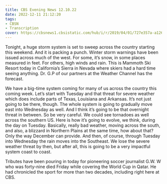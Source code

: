 ```yaml
---
title: CBS Evening News 12.10.22
date: 2022-12-11 21:12:20
tags:
- CBSN
- Transcription
cover: https://cbsnews1.cbsistatic.com/hub/i/r/2019/04/01/727e357a-a126-4138-a2c5-4d3222669d57/thumbnail/640x360/3ff2761028dc5c65cc4f07acd54bcd5c/cbsn2-logo-1920x1080.jpg
---
```

Tonight, a huge storm system is set to sweep across the country starting this weekend. And it is packing a punch. Winter storm warnings have been issued across much of the west. For some, it’s snow, in some places measured in feet. For others, high winds and rain. This is Mammoth Ski Resort today in California’s Sierra in Nevada where skiers had a hard time seeing anything. Dr. G.P of our partners at the Weather Channel has the forecast. 

We have a big-time system coming for many of us across the country this coming week. Let’s start with Tuesday and that threat for severe weather which does include parts of Texas, Louisiana and Arkansas. It’s not just going to be there, though. The whole system is going to gradually move east into Wednesday as well. And I think it’s going to be that overnight threat in between. So be very careful. We could see tornadoes as well across the southern US. Here is how it’s going to evolve, we think, during the day on Tuesday. Basically, really bad weather, moving across the south, and also, a blizzard in Northern Plains at the same time, how about that? Only the way December can provide. And then, of course, through Tuesday into Wednesday the rain moves into the Southeast. We lose the severe weather threat by then, but after all, this is going to be a very impactful system coast to coast.

Tributes have been pouring in today for pioneering soccer journalist G.W. W who was forty-nine died Friday while covering the World Cup in Qatar. He had chronicled the sport for more than two decades, including right here at CBS.  
